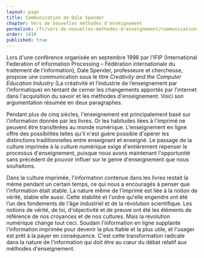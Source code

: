 ```yaml
---
layout: page
title: Communication de Dale Spender
chapter: Vers de nouvelles méthodes d'enseignement
permalink: /fr/vers-de-nouvelles-methodes-d-enseignement/communication-de-dale-spender/
order: 1410
published: true
---
```

<p>Lors d'une conférence organisée en septembre 1996 par l'IFIP (International Federation of Information Processing – Fédération internationale du traitement de l’information), Dale Spender, professeure et chercheuse, propose une communication sous le titre <em>Creativity and the Computer Education Industry</em> (La créativité et l’industrie de l’enseignement par l’informatique) en tentant de cerner les changements apportés par l'internet dans l'acquisition du savoir et les méthodes d'enseignement. Voici son argumentation résumée en deux paragraphes.</p>

<p>Pendant plus de cinq siècles, l'enseignement est principalement basé sur l'information donnée par les livres. Or les habitudes liées à l'imprimé ne peuvent être transférées au monde numérique. L'enseignement en ligne offre des possibilités telles qu'il n'est guère possible d'opérer les distinctions traditionnelles entre enseignant et enseigné. Le passage de la culture imprimée à la culture numérique exige d'entièrement repenser le processus d'enseignement, puisque nous avons maintenant l'opportunité sans précédent de pouvoir influer sur le genre d'enseignement que nous souhaitons.</p>

<p>Dans la culture imprimée, l'information contenue dans les livres restait la même pendant un certain temps, ce qui nous a encouragés à penser que l'information était stable. La nature même de l'imprimé est liée à la notion de vérité, stable elle aussi. Cette stabilité et l'ordre qu'elle engendre ont été l’un des fondements de l'âge industriel et de la révolution scientifique. Les notions de vérité, de loi, d'objectivité et de preuve ont été les éléments de référence de nos croyances et de nos cultures. Mais la révolution numérique change tout ceci. Soudain l'information en ligne supplante l'information imprimée pour devenir la plus fiable et la plus utile, et l'usager est prêt à la payer en conséquence. C'est cette transformation radicale dans la nature de l'information qui doit être au cœur du débat relatif aux méthodes d'enseignement.</p>